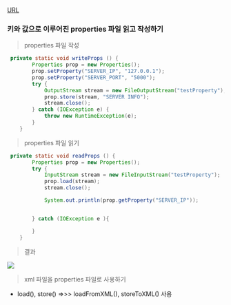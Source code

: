 [URL](https://velog.io/@dntjd7701/java.util.Properties)

### 키와 값으로 이루어진 properties 파일 읽고 작성하기 


> properties 파일 작성 

```java 
 private static void writeProps () {
        Properties prop = new Properties();
        prop.setProperty("SERVER_IP", "127.0.0.1");
        prop.setProperty("SERVER_PORT", "5000");
        try {
            OutputStream stream = new FileOutputStream("testProperty");
            prop.store(stream, "SERVER INFO");
            stream.close();
        } catch (IOException e) {
            throw new RuntimeException(e);
        }
    }
```

> properties 파일 읽기 

``` java
 private static void readProps () {
        Properties prop = new Properties();
        try {
            InputStream stream = new FileInputStream("testProperty");
            prop.load(stream);
            stream.close();

            System.out.println(prop.getProperty("SERVER_IP"));


        } catch (IOException e ){

        }
    }
```

> 결과


![](https://velog.velcdn.com/images/dntjd7701/post/1b7e2a82-7cdd-4541-beb6-884ba26bf314/image.png)



> xml 파일을 properties 파일로 사용하기 

- load(), store() =>>> loadFromXML(), storeToXML() 사용 

